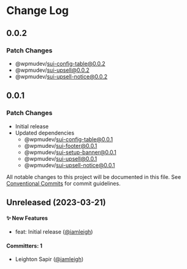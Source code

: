 # Change Log

## 0.0.2

### Patch Changes

- @wpmudev/sui-config-table@0.0.2
- @wpmudev/sui-upsell@0.0.2
- @wpmudev/sui-upsell-notice@0.0.2

## 0.0.1

### Patch Changes

- Initial release
- Updated dependencies
  - @wpmudev/sui-config-table@0.0.1
  - @wpmudev/sui-footer@0.0.1
  - @wpmudev/sui-setup-banner@0.0.1
  - @wpmudev/sui-upsell@0.0.1
  - @wpmudev/sui-upsell-notice@0.0.1

All notable changes to this project will be documented in this file. See
[Conventional Commits](https://conventionalcommits.org/) for commit guidelines.

## Unreleased (2023-03-21)

#### ✨ New Features

- feat: Initial release ([@iamleigh](https://github.com/iamleigh))

#### Committers: 1

- Leighton Sapir ([@iamleigh](https://github.com/iamleigh))
